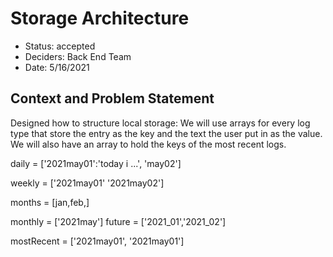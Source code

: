 # Storage Architecture

* Status: accepted
* Deciders: Back End Team
* Date:  5/16/2021

## Context and Problem Statement

Designed how to structure local storage:
We will use arrays for every log type that store the entry as the key and the text the user put in as the value.
We will also have an array to hold the keys of the most recent logs.

daily = ['2021may01':'today i ...',
         'may02']

weekly = ['2021may01'
          '2021may02']

months = [jan,feb,]

monthly = ['2021may']
future = ['2021_01','2021_02']

mostRecent = ['2021may01', '2021may01']
